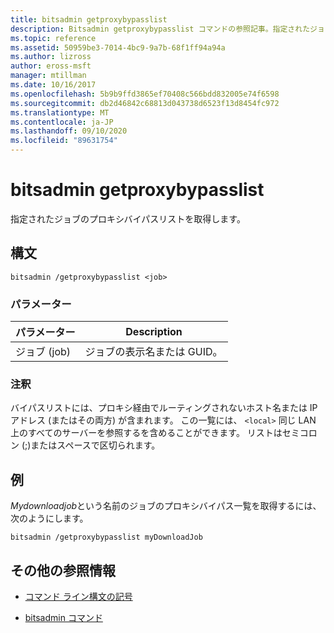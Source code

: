 ```yaml
---
title: bitsadmin getproxybypasslist
description: Bitsadmin getproxybypasslist コマンドの参照記事。指定されたジョブのプロキシバイパスリストを取得します。
ms.topic: reference
ms.assetid: 50959be3-7014-4bc9-9a7b-68f1ff94a94a
ms.author: lizross
author: eross-msft
manager: mtillman
ms.date: 10/16/2017
ms.openlocfilehash: 5b9b9ffd3865ef70408c566bdd832005e74f6598
ms.sourcegitcommit: db2d46842c68813d043738d6523f13d8454fc972
ms.translationtype: MT
ms.contentlocale: ja-JP
ms.lasthandoff: 09/10/2020
ms.locfileid: "89631754"
---
```

# <a name="bitsadmin-getproxybypasslist"></a>bitsadmin getproxybypasslist

指定されたジョブのプロキシバイパスリストを取得します。

## <a name="syntax"></a>構文

```
bitsadmin /getproxybypasslist <job>
```

### <a name="parameters"></a>パラメーター

| パラメーター | Description |
| -------------- | -------------- |
| ジョブ (job) | ジョブの表示名または GUID。 |

### <a name="remarks"></a>注釈

バイパスリストには、プロキシ経由でルーティングされないホスト名または IP アドレス (またはその両方) が含まれます。 この一覧には、 `<local>` 同じ LAN 上のすべてのサーバーを参照するを含めることができます。 リストはセミコロン (;)またはスペースで区切られます。

## <a name="examples"></a>例

*Mydownloadjob*という名前のジョブのプロキシバイパス一覧を取得するには、次のようにします。

```
bitsadmin /getproxybypasslist myDownloadJob
```

## <a name="additional-references"></a>その他の参照情報

- [コマンド ライン構文の記号](command-line-syntax-key.md)

- [bitsadmin コマンド](bitsadmin.md)
